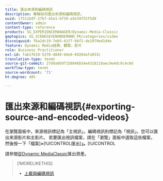 ```yaml
---
title: 匯出來源和編碼視訊
description: 瞭解如何匯出來源和編碼視訊。
uuid: 17511bdf-27b7-41e1-bf39-a5e39f55f5d8
contentOwner: admin
content-type: reference
products: SG_EXPERIENCEMANAGER/Dynamic-Media-Classic
geptopics: SG_SCENESEVENONDEMAND_PK/categories/video
discoiquuid: f6a2dc19-7eb5-41f7-b6f2-de1979ed1d4e
feature: Dynamic Media經典，觀眾，影片
role: Business Practitioner
exl-id: fab1f618-5370-4049-b6e0-69264afa933c
translation-type: tm+mt
source-git-commit: 27d9a9b9f158846b54e4318119aec9e4dc9c4c0d
workflow-type: tm+mt
source-wordcount: '71'
ht-degree: 40%

---
```


# 匯出來源和編碼視訊{#exporting-source-and-encoded-videos}

在瀏覽面板中，來源視訊標記為「主視訊」。編碼視訊則標記為「視訊」。您可以匯出來源影片和主影片。 若要匯出視訊檔案，請在「瀏覽」面板中選取這些檔案，然後按一下「檔案&#x200B;]**>**[!UICONTROL &#x200B;匯出&#x200B;]**」。**[!UICONTROL 

請參閱[從Dynamic MediaClassic](exporting-assets-from-dmc.md#exporting-assets-from-dmc)匯出資產。

>[!MORELIKETHIS]
>
>* [上載與編碼視訊](uploading-encoding-videos.md#uploading_and_encoding_videos)

